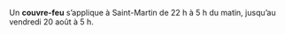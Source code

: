 <div class="conseil conseil-jaune">

Un **couvre-feu** s’applique à Saint-Martin de 22 h à 5 h du matin, jusqu’au vendredi 20 août à 5 h.

</div>
